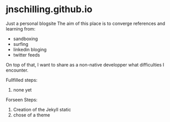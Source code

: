 # jnschilling.github.io
Just a personal blogsite
The aim of this place is to converge references and learning from:
* sandboxing
* surfing
* linkedin bloging
* twitter feeds

On top of that, I want to share as a non-native developper what difficulties I encounter.

Fullfilled steps: 
1. none yet

Forseen Steps: 
1. Creation of the Jekyll static
2. chose of a theme